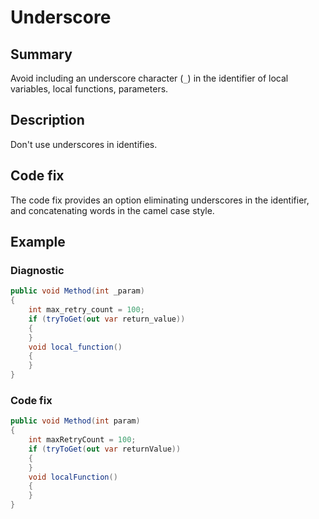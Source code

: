 # Underscore

## Summary

Avoid including an underscore character (`_`) in the identifier of
local variables, local functions, parameters.

## Description

Don't use underscores in identifies.

## Code fix

The code fix provides an option eliminating underscores in the identifier,
and concatenating words in the camel case style.

## Example

### Diagnostic

```csharp
public void Method(int _param)
{
    int max_retry_count = 100;
    if (tryToGet(out var return_value))
    {
    }
    void local_function()
    {
    }
}
```

### Code fix

```csharp
public void Method(int param)
{
    int maxRetryCount = 100;
    if (tryToGet(out var returnValue))
    {
    }
    void localFunction()
    {
    }
}
```

